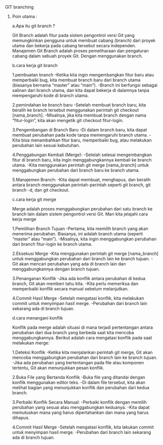GIT branching

1. Poin utama :

     a.Apa itu git branch ?
    
     Git Branch adalah fitur pada sistem pengontrol versi Git yang memungkinkan pengguna untuk membuat cabang (branch) dari proyek utama dan bekerja pada cabang tersebut secara independen. Manajemen Git Branch adalah proses pemeliharaan dan pengaturan cabang dalam sebuah proyek Git. Dengan menggunakan branch.

    b.cara kerja git branch

    1.pembuatan branch
      -Ketika kita ingin mengembangkan fitur baru atau memperbaiki bug, kita membuat branch baru dari branch utama (biasanya bernama “master” atau “main”).
      -Branch ini berfungsi sebagai salinan dari branch utama, dan kita dapat bekerja di dalamnya tanpa mempengaruhi kode di branch utama.
    
    2.pemindahan ke branch baru
      -Setelah membuat branch baru, kita beralih ke branch tersebut menggunakan perintah git checkout [nama_branch].
      -Misalnya, jika kita membuat branch dengan nama “fitur-login”, kita akan mengetik git checkout fitur-login.

    3.Pengembangan di Branch Baru
      -Di dalam branch baru, kita dapat membuat perubahan pada kode tanpa memengaruhi branch utama.
      -Kita bisa menambahkan fitur baru, memperbaiki bug, atau melakukan perubahan lain sesuai kebutuhan.

    4.Penggabungan Kembali (Merge):
      -Setelah selesai mengembangkan fitur di branch baru, kita ingin menggabungkannya kembali ke branch utama.
      -Kita menggunakan perintah git merge [nama_branch] untuk menggabungkan perubahan dari branch baru ke branch utama.

    5.Manajemen Branch:
      -Kita dapat membuat, menghapus, dan beralih antara branch menggunakan perintah-perintah seperti git branch, git branch -d, dan git checkout.

    c.cara kerja git merge

    Merge adalah proses menggabungkan perubahan dari satu branch ke branch lain dalam sistem pengontrol versi Git. Mari kita jelajahi cara kerja merge

    1.Pemilihan Branch Tujuan
     -Pertama, kita memilih branch yang akan menerima perubahan. Biasanya, ini adalah branch utama (seperti “master” atau “main”).
     -Misalnya, kita ingin menggabungkan perubahan dari branch fitur-login ke branch utama.

    2.Eksekusi Merge
     -Kita menggunakan perintah git merge [nama_branch] untuk menggabungkan perubahan dari branch lain ke branch tujuan.
     -Git akan mencari perubahan yang ada di branch lain dan menggabungkannya dengan branch tujuan.

    3.Penanganan Konflik
     -Jika ada konflik antara perubahan di kedua branch, Git akan memberi tahu kita.
     -Kita perlu memeriksa dan memperbaiki konflik secara manual sebelum melanjutkan.

    4.Commit Hasil Merge
     -Setelah mengatasi konflik, kita melakukan commit untuk menyimpan hasil merge.
     -Perubahan dari branch lain sekarang ada di branch tujuan.

    d.cara menangani konflik

    Konflik pada merge adalah situasi di mana terjadi pertentangan antara perubahan dari dua branch yang berbeda saat kita mencoba menggabungkannya. Berikut adalah cara mengatasi konflik pada saat melakukan merge:

    1.Deteksi Konflik
     -Ketika kita menjalankan perintah git merge, Git akan mencoba menggabungkan perubahan dari branch lain ke branch tujuan.
     -Jika ada perubahan yang bertentangan pada file atau komponen tertentu, Git akan menunjukkan pesan konflik.

    2.Buka File yang Bertanda Konflik
     -Buka file yang ditandai dengan konflik menggunakan editor teks.
     -Di dalam file tersebut, kita akan melihat bagian yang menunjukkan konflik dan perubahan dari kedua branch.

    3.Perbaiki Konflik Secara Manual:
     -Perbaiki konflik dengan memilih perubahan yang sesuai atau menggabungkan keduanya.
     -Kita dapat memutuskan mana yang harus dipertahankan dan mana yang harus dihapus.

    4.Commit Hasil Merge
     -Setelah mengatasi konflik, kita lakukan commit untuk menyimpan hasil merge.
     -Perubahan dari branch lain sekarang ada di branch tujuan.

     